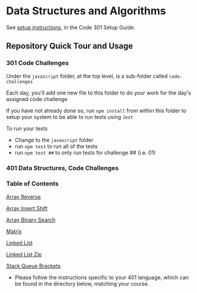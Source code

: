 # Data Structures and Algorithms

See [setup instructions](https://codefellows.github.io/setup-guide/code-301/2-code-challenges), in the Code 301 Setup Guide.

## Repository Quick Tour and Usage

### 301 Code Challenges

Under the `javascript` folder, at the top level, is a sub-folder called `code-challenges`

Each day, you'll add one new file to this folder to do your work for the day's assigned code challenge

If you have not already done so, run `npm install` from within this folder to setup your system to be able to run tests using `Jest`

To run your tests

- Change to the `javascript` folder
- run `npm test` to run all of the tests
- run `npm test ##` to only run tests for challenge ## (i.e. 01)

### 401 Data Structures, Code Challenges

### Table of Contents

[Array Reverse](python/docs/array_reverse/README.md)

[Array Insert Shift](python/docs/array_insert_shift/README.md)

[Array Binary Search](python/docs/array_binary_search/README.md)

[Matrix](python/docs/matrix/README.md)

[Linked List](python\docs\linked-list-implementation\README.md)

[Linked List Zip](python/docs/linked_list_zip/README.md)

[Stack Queue Brackets](python\docs\stack_queue_brackets\README.md)

- Please follow the instructions specific to your 401 language, which can be found in the directory below, matching your course.

